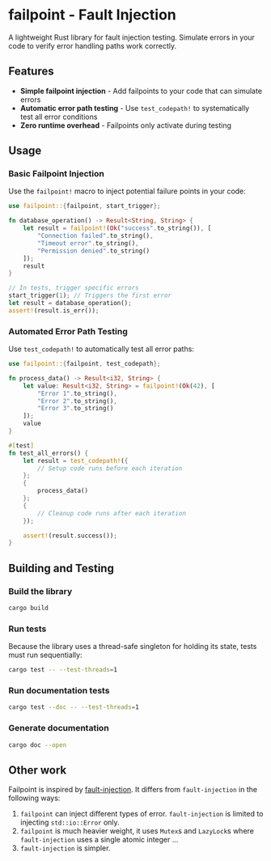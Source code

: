 # failpoint - Fault Injection

A lightweight Rust library for fault injection testing. Simulate errors in your code to verify error handling paths work correctly.

## Features

- **Simple failpoint injection** - Add failpoints to your code that can simulate errors
- **Automatic error path testing** - Use `test_codepath!` to systematically test all error conditions
- **Zero runtime overhead** - Failpoints only activate during testing

## Usage

### Basic Failpoint Injection

Use the `failpoint!` macro to inject potential failure points in your code:

```rust
use failpoint::{failpoint, start_trigger};

fn database_operation() -> Result<String, String> {
    let result = failpoint!(Ok("success".to_string()), [
        "Connection failed".to_string(),
        "Timeout error".to_string(),
        "Permission denied".to_string()
    ]);
    result
}

// In tests, trigger specific errors
start_trigger(1); // Triggers the first error
let result = database_operation();
assert!(result.is_err());
```

### Automated Error Path Testing

Use `test_codepath!` to automatically test all error paths:

```rust
use failpoint::{failpoint, test_codepath};

fn process_data() -> Result<i32, String> {
    let value: Result<i32, String> = failpoint!(Ok(42), [
        "Error 1".to_string(),
        "Error 2".to_string(),
        "Error 3".to_string()
    ]);
    value
}

#[test]
fn test_all_errors() {
    let result = test_codepath!({
        // Setup code runs before each iteration
    };
    {
        process_data()
    };
    {
        // Cleanup code runs after each iteration
    });

    assert!(result.success());
}
```

## Building and Testing

### Build the library

```bash
cargo build
```

### Run tests

Because the library uses a thread-safe singleton for holding its state, tests must run sequentially:

```bash
cargo test -- --test-threads=1
```

### Run documentation tests

```bash
cargo test --doc -- --test-threads=1
```

### Generate documentation

```bash
cargo doc --open
```



## Other work

Failpoint is inspired by
[fault-injection](https://crates.io/crates/fault-injection).  It
differs from `fault-injection` in the following ways:

1. `failpoint` can inject different types of error. `fault-injection`
   is limited to injecting `std::io::Error` only.
2. `failpoint` is much heavier weight, it uses `Mutex`s and
   `LazyLock`s where `fault-injection` uses a single atomic integer
   ...
3. `fault-injection` is simpler.





